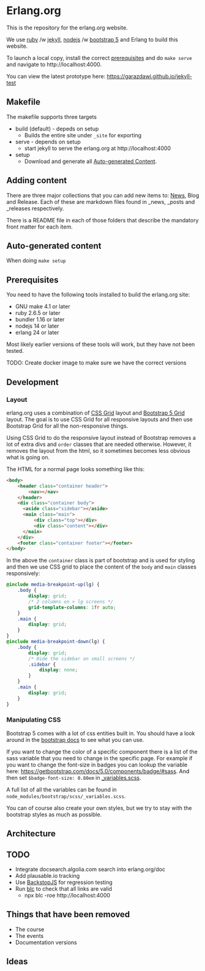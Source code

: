 # Erlang.org

This is the repository for the erlang.org website.

We use [ruby] /w [jekyll], [nodejs] /w [bootstrap 5] and Erlang to build this website.

To launch a local copy, install the correct [prerequisites](#Prerequisites) and do `make serve` and navigate to http://localhost:4000.

You can view the latest prototype here: https://garazdawi.github.io/jekyll-test

[ruby]: https://ruby.org
[jekyll]: https://jekyllrb.com/
[nodejs]: https://nodejs.org
[bootstrap 5]: https://getbootstrap.com/docs/5.0/

## Makefile

The makefile supports three targets

* build (default) - depeds on setup
  * Builds the entire site under `_site` for exporting
* serve - depends on setup
  * start jekyll to serve the erlang.org at http://localhost:4000
* setup
  * Download and generate all [Auto-generated Content](#Auto-generated-content).

## Adding content

There are three major collections that you can add new items to: [News], Blog and Release. Each of these are markdown files found in _news, _posts and _releases respectively.

There is a README file in each of those folders that describe the mandatory front matter for each item.

[News]: /_news/README.md
[Blog]: /_posts/README.md
[Release]: /_releases/README.md

## Auto-generated content

When doing `make setup`

## Prerequisites

You need to have the following tools installed to build the erlang.org site:

* GNU make 4.1 or later
* ruby 2.6.5 or later
* bundler 1.16 or later
* nodejs 14 or later
* erlang 24 or later

Most likely earlier versions of these tools will work, but they have not been tested.

TODO: Create docker image to make sure we have the correct versions


## Development


### Layout

erlang.org uses a combination of [CSS Grid] layout and [Bootstrap 5
Grid] layout. The goal is to use CSS Grid for all responsive layouts
and then use Bootstrap Grid for all the non-responsive things.

Using CSS Grid to do the responsive layout instead of Bootstrap
removes a lot of extra divs and `order` classes that are needed
otherwise. However, it removes the layout from the html, so it
sometimes becomes less obvious what is going on.

[CSS Grid]: https://css-tricks.com/snippets/css/complete-guide-grid/
[Bootstrap 5 Grid]: https://getbootstrap.com/docs/5.0/layout/grid/

The HTML for a normal page looks something like this:

```html
<body>
    <header class="container header">
        <nav></nav>
    </header>
    <div class="container body">
      <aside class="sidebar"></aside>
      <main class="main">
          <div class="top"></div>
          <div class="content"></div>
      </main>
    </div>
    <footer class="container footer"></footer>
</body>
```

In the above the `container` class is part of bootstrap and is used for
styling and then we use CSS grid to place the content of the `body` and
`main` classes responsively:

```scss
@include media-breakpoint-up(lg) {
    .body {
        display: grid;
        /* 2 columns on > lg screens */
        grid-template-columns: 1fr auto;
    }
    .main {
        display: grid;
    }
}
@include media-breakpoint-down(lg) {
    .body {
        display: grid;
        /* Hide the sidebar on small screens */
        .sidebar {
            display: none;
        }
    }
    .main {
        display: grid;
    }
}
```



### Manipulating CSS

Bootstrap 5 comes with a lot of css entities built in. You should have a look around in the [bootstrap docs] to see what you can use.

If you want to change the color of a specific component there is a list of the sass variable that you need to change in the specific page. For example if you want to change the font-size in badges you can lookup the variable here: https://getbootstrap.com/docs/5.0/components/badge/#sass. And then set `$badge-font-size: 0.80em` in [_variables.scss](_sass/_variables.scss]).

A full list of all the variables can be found in `node_modules/bootstrap/scss/_variables.scss`.

You can of course also create your own styles, but we try to stay with the bootstrap styles as much as possible.

[bootstrap docs]: https://getbootstrap.com/docs/5.0/

## Architecture

## TODO

* Integrate docsearch.algolia.com search into erlang.org/doc
* Add plausable.io tracking
* Use [BackstopJS](https://css-tricks.com/automating-css-regression-testing/) for regression testing 
* Run [blc](https://www.npmjs.com/package/broken-link-checker) to check that all links are valid
  * npx blc -roe http://localhost:4000

## Things that have been removed

* The course
* The events
* Documentation versions

## Ideas

